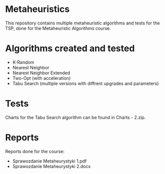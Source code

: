 # Metaheuristics
This repository contains multiple metaheuristic algorithms and tests for the TSP, done for the Metaheuristic Algorithms course.
# Algorithms created and tested
- K-Random
- Nearest Neighbor
- Nearest Neighbor Extended
- Two-Opt (with acceleration)
- Tabu Search (multiple versions with diffrent upgrades and parameters)
# Tests
Charts for the Tabu Search algorithm can be found in Charts - 2.zip.
# Reports
Reports done for the course:
- Sprawozdanie Metaheurystyki 1.pdf
- Sprawozdanie Metaheurystyki 2.docx
